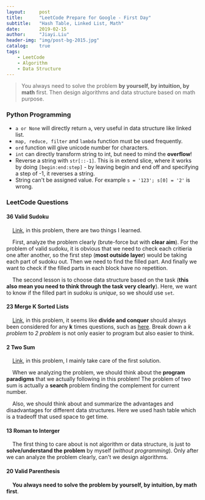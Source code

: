 ```yaml
---
layout:     post
title:      "LeetCode Prepare for Google - First Day"
subtitle:   "Hash Table, Linked List, Math"
date:       2019-02-15
author:     "Jiayi.Liu"
header-img: "img/post-bg-2015.jpg"
catalog: 	true
tags:
    - LeetCode
    - Algorithm
    - Data Structure
---
```


>You always need to solve the problem **by yourself, by intuition, by math** first. Then design algorithms and data structure based on math purpose.

### Python Programming

* `a or None` will directly return `a`, very useful in data structure like linked list.
* `map, reduce, filter` and `lambda` function must be used frequently.
* `ord` function will give unicode number for characters.
* `int` can directly transform string to int, but need to mind the **overflow**!
* Reverse a string with `str[::-1]`. This is in extend slice, where it works by doing `[begin:end:step]` - by leaving begin and end off and specifying a step of -1, it reverses a string.
* String can't be assigned value. For example `s = '123'; s[0] = '2'` is wrong.

### LeetCode Questions

#### 36 Valid Sudoku

&nbsp;&nbsp;&nbsp;&nbsp;[Link](https://github.com/Jiayi666/LeetCode/blob/master/Python/valid-sudoku.py), in this problem, there are two things I learned.

&nbsp;&nbsp;&nbsp;&nbsp;First, analyze the problem clearly (brute-force but with **clear aim**). For the problem of valid sudoku, it is obvious that we need to check each critieria one after another, so the first step (**most outside layer**) would be taking each part of sudoku out. Then we need to find the filled part. And finally we want to check if the filled parts in each block have no repetition.

&nbsp;&nbsp;&nbsp;&nbsp;The second lesson is to choose data structure based on the task (**this also mean you need to think through the task very clearly**). Here, we want to know if the filled part in sudoku is *unique*, so we should use `set`.

#### 23 Merge K Sorted Lists

&nbsp;&nbsp;&nbsp;&nbsp;[Link](https://github.com/Jiayi666/LeetCode/blob/master/Python/merge-k-sorted-lists.py), in this problem, it seems like **divide and conquer** should always been considered for any **k** times questions, such as [here](https://leetcode.com/problems/4sum/). Break down a *k problem* to *2 problem* is not only easier to program but also easier to think.

#### 2 Two Sum

&nbsp;&nbsp;&nbsp;&nbsp;[Link](https://github.com/Jiayi666/LeetCode/blob/master/Python/two-sum.py), in this problem, I mainly take care of the first solution.

&nbsp;&nbsp;&nbsp;&nbsp;When we analyzing the problem, we should think about the **program paradigms** that we actually following in this problem! The problem of two sum is actually a **search** problem finding the complement for current number.

&nbsp;&nbsp;&nbsp;&nbsp;Also, we should think about and summarize the advantages and disadvantages for different data structures. Here we used hash table which is a tradeoff that used space to get time.

#### 13 Roman to Interger

&nbsp;&nbsp;&nbsp;&nbsp;The first thing to care about is not algorithm or data structure, is just to **solve/understand the problem** by myself (*without programming*). Only after we can analyze the problem clearly, can't we design algorithms.

#### 20 Valid Parenthesis

&nbsp;&nbsp;&nbsp;&nbsp;**You always need to solve the problem by yourself, by intuition, by math first**.